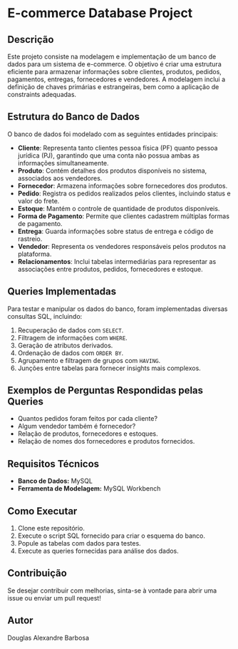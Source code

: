# E-commerce Database Project

## Descrição
Este projeto consiste na modelagem e implementação de um banco de dados para um sistema de e-commerce. O objetivo é criar uma estrutura eficiente para armazenar informações sobre clientes, produtos, pedidos, pagamentos, entregas, fornecedores e vendedores. A modelagem inclui a definição de chaves primárias e estrangeiras, bem como a aplicação de constraints adequadas.

## Estrutura do Banco de Dados
O banco de dados foi modelado com as seguintes entidades principais:
- **Cliente**: Representa tanto clientes pessoa física (PF) quanto pessoa jurídica (PJ), garantindo que uma conta não possua ambas as informações simultaneamente.
- **Produto**: Contém detalhes dos produtos disponíveis no sistema, associados aos vendedores.
- **Fornecedor**: Armazena informações sobre fornecedores dos produtos.
- **Pedido**: Registra os pedidos realizados pelos clientes, incluindo status e valor do frete.
- **Estoque**: Mantém o controle de quantidade de produtos disponíveis.
- **Forma de Pagamento**: Permite que clientes cadastrem múltiplas formas de pagamento.
- **Entrega**: Guarda informações sobre status de entrega e código de rastreio.
- **Vendedor**: Representa os vendedores responsáveis pelos produtos na plataforma.
- **Relacionamentos**: Inclui tabelas intermediárias para representar as associações entre produtos, pedidos, fornecedores e estoque.

## Queries Implementadas
Para testar e manipular os dados do banco, foram implementadas diversas consultas SQL, incluindo:
1. Recuperação de dados com `SELECT`.
2. Filtragem de informações com `WHERE`.
3. Geração de atributos derivados.
4. Ordenação de dados com `ORDER BY`.
5. Agrupamento e filtragem de grupos com `HAVING`.
6. Junções entre tabelas para fornecer insights mais complexos.

## Exemplos de Perguntas Respondidas pelas Queries
- Quantos pedidos foram feitos por cada cliente?
- Algum vendedor também é fornecedor?
- Relação de produtos, fornecedores e estoques.
- Relação de nomes dos fornecedores e produtos fornecidos.

## Requisitos Técnicos
- **Banco de Dados:** MySQL
- **Ferramenta de Modelagem:** MySQL Workbench

## Como Executar
1. Clone este repositório.
2. Execute o script SQL fornecido para criar o esquema do banco.
3. Popule as tabelas com dados para testes.
4. Execute as queries fornecidas para análise dos dados.

## Contribuição
Se desejar contribuir com melhorias, sinta-se à vontade para abrir uma issue ou enviar um pull request!

## Autor
Douglas Alexandre Barbosa

